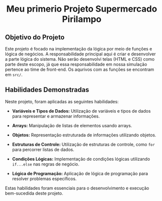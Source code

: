 # <p align="center">Meu primerio Projeto Supermercado Pirilampo</p>

## Objetivo do Projeto

Este projeto é focado na implementação da lógica por meio de funções e lógica de negócios. A responsabilidade principal aqui é criar e desenvolver a parte lógica do sistema. Não serão desenvolvi telas (HTML e CSS) como parte deste escopo, já que essa responsabilidade em nossa simulação pertence ao time de front-end. Os aqurivos com as funções se encontram em `src/`.

## Habilidades Demonstradas

Neste projeto, foram aplicadas as seguintes habilidades:

- **Variáveis e Tipos de Dados:** Utilização de variáveis e tipos de dados para representar e armazenar informações.

- **Arrays:** Manipulação de listas de elementos usando arrays.

- **Objetos:** Representação estruturada de informações utilizando objetos.

- **Estruturas de Controle:** Utilização de estruturas de controle, como `for` para percorrer listas de dados.

- **Condições Lógicas:** Implementação de condições lógicas utilizando `if...else` nas regras de negócio.

- **Lógica de Programação:** Aplicação de lógica de programação para resolver problemas específicos.

Estas habilidades foram essenciais para o desenvolvimento e execução bem-sucedida deste projeto.
